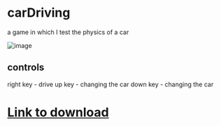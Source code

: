 # carDriving
a game in which I test the physics of a car

![image](https://user-images.githubusercontent.com/37046811/163716107-6a27cca5-6331-4a0b-a39a-04cf26b532f5.png)
## controls
right key - drive
up key - changing the car
down key - changing the car
# [Link to download](https://disk.yandex.ru/d/JP8DrPhuX8SKvA)
